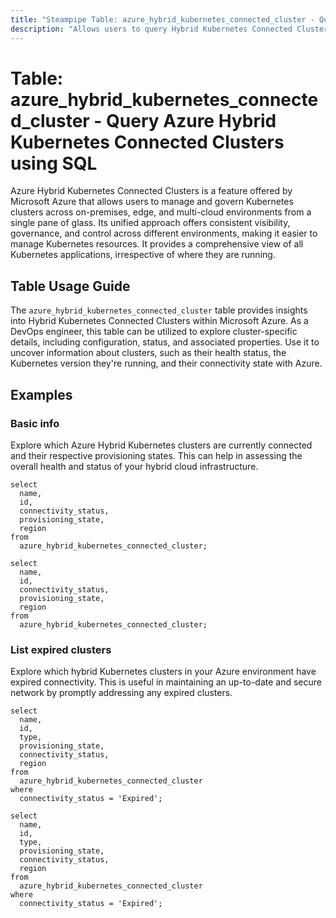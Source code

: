 ```yaml
---
title: "Steampipe Table: azure_hybrid_kubernetes_connected_cluster - Query Azure Hybrid Kubernetes Connected Clusters using SQL"
description: "Allows users to query Hybrid Kubernetes Connected Clusters in Azure, specifically detailing the configuration, status, and properties of each connected cluster."
---
```


# Table: azure_hybrid_kubernetes_connected_cluster - Query Azure Hybrid Kubernetes Connected Clusters using SQL

Azure Hybrid Kubernetes Connected Clusters is a feature offered by Microsoft Azure that allows users to manage and govern Kubernetes clusters across on-premises, edge, and multi-cloud environments from a single pane of glass. Its unified approach offers consistent visibility, governance, and control across different environments, making it easier to manage Kubernetes resources. It provides a comprehensive view of all Kubernetes applications, irrespective of where they are running.

## Table Usage Guide

The `azure_hybrid_kubernetes_connected_cluster` table provides insights into Hybrid Kubernetes Connected Clusters within Microsoft Azure. As a DevOps engineer, this table can be utilized to explore cluster-specific details, including configuration, status, and associated properties. Use it to uncover information about clusters, such as their health status, the Kubernetes version they're running, and their connectivity state with Azure.

## Examples

### Basic info
Explore which Azure Hybrid Kubernetes clusters are currently connected and their respective provisioning states. This can help in assessing the overall health and status of your hybrid cloud infrastructure.

```sql+postgres
select
  name,
  id,
  connectivity_status,
  provisioning_state,
  region
from
  azure_hybrid_kubernetes_connected_cluster;
```

```sql+sqlite
select
  name,
  id,
  connectivity_status,
  provisioning_state,
  region
from
  azure_hybrid_kubernetes_connected_cluster;
```

### List expired clusters
Explore which hybrid Kubernetes clusters in your Azure environment have expired connectivity. This is useful in maintaining an up-to-date and secure network by promptly addressing any expired clusters.

```sql+postgres
select
  name,
  id,
  type,
  provisioning_state,
  connectivity_status,
  region
from
  azure_hybrid_kubernetes_connected_cluster
where
  connectivity_status = 'Expired';
```

```sql+sqlite
select
  name,
  id,
  type,
  provisioning_state,
  connectivity_status,
  region
from
  azure_hybrid_kubernetes_connected_cluster
where
  connectivity_status = 'Expired';
```